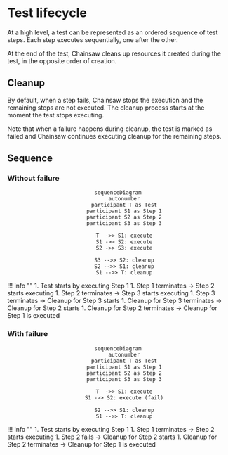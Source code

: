 # Test lifecycle

At a high level, a test can be represented as an ordered sequence of test steps.
Each step executes sequentially, one after the other.

At the end of the test, Chainsaw cleans up resources it created during the test, in the opposite order of creation.

## Cleanup

By default, when a step fails, Chainsaw stops the execution and the remaining steps are not executed. The cleanup process starts at the moment the test stops executing.

Note that when a failure happens during cleanup, the test is marked as failed and Chainsaw continues executing cleanup for the remaining steps.

## Sequence

### Without failure

<div style="text-align: center;">

```mermaid
sequenceDiagram
    autonumber
    participant T as Test
    participant S1 as Step 1
    participant S2 as Step 2
    participant S3 as Step 3

    T  ->> S1: execute
    S1 ->> S2: execute
    S2 ->> S3: execute

    S3 -->> S2: cleanup
    S2 -->> S1: cleanup
    S1 -->> T: cleanup
```

</div>

!!! info ""
    1. Test starts by executing Step 1
    1. Step 1 terminates -> Step 2 starts executing
    1. Step 2 terminates -> Step 3 starts executing
    1. Step 3 terminates -> Cleanup for Step 3 starts
    1. Cleanup for Step 3 terminates -> Cleanup for Step 2 starts
    1. Cleanup for Step 2 terminates -> Cleanup for Step 1 is executed

### With failure

<div style="text-align: center;">

```mermaid
sequenceDiagram
    autonumber
    participant T as Test
    participant S1 as Step 1
    participant S2 as Step 2
    participant S3 as Step 3

    T  ->> S1: execute
    S1 ->> S2: execute (fail)

    S2 -->> S1: cleanup
    S1 -->> T: cleanup
```

</div>

!!! info ""
    1. Test starts by executing Step 1
    1. Step 1 terminates -> Step 2 starts executing
    1. Step 2 fails -> Cleanup for Step 2 starts
    1. Cleanup for Step 2 terminates -> Cleanup for Step 1 is executed
